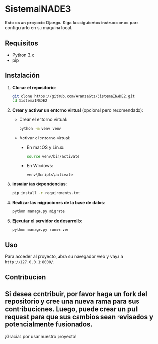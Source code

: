 # SistemaINADE3

Este es un proyecto Django. Siga las siguientes instrucciones para configurarlo en su máquina local.

## Requisitos

- Python 3.x
- pip

## Instalación

1. **Clonar el repositorio**:

   ```sh
   git clone https://github.com/AranzaGtz/SistemaINADE2.git
   cd SistemaINADE2
   ```

2. **Crear y activar un entorno virtual** (opcional pero recomendado):

   - Crear el entorno virtual:

     ```sh
     python -m venv venv
     ```

   - Activar el entorno virtual:

     - En macOS y Linux:

       ```sh
       source venv/bin/activate
       ```

     - En Windows:

       ```sh
       venv\Scripts\activate
       ```

3. **Instalar las dependencias**:

   ```sh
   pip install -r requirements.txt
   ```

4. **Realizar las migraciones de la base de datos**:

   ```sh
   python manage.py migrate
   ```

5. **Ejecutar el servidor de desarrollo**:

   ```sh
   python manage.py runserver
   ```

## Uso

Para acceder al proyecto, abra su navegador web y vaya a `http://127.0.0.1:8000/`.

## Contribución

Si desea contribuir, por favor haga un fork del repositorio y cree una nueva rama para sus contribuciones. Luego, puede crear un pull request para que sus cambios sean revisados y potencialmente fusionados.
---
¡Gracias por usar nuestro proyecto!
